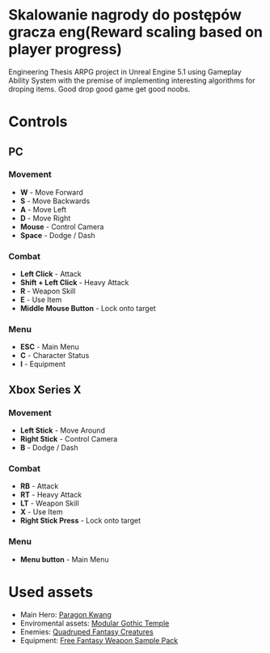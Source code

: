 # Skalowanie nagrody do postępów gracza eng(Reward scaling based on player progress)

Engineering Thesis ARPG project in Unreal Engine 5.1 using Gameplay Ability System with the premise of implementing interesting algorithms for droping items. Good drop good game get good noobs. 


# Controls 
## PC


### Movement
- **W** - Move Forward
- **S** - Move Backwards
- **A** - Move Left
- **D** - Move Right
- **Mouse** - Control Camera
- **Space** - Dodge / Dash

### Combat
- **Left Click** - Attack
- **Shift + Left Click** - Heavy Attack
- **R** - Weapon Skill
- **E** - Use Item
- **Middle Mouse Button** - Lock onto target

### Menu
- **ESC** - Main Menu
- **C** - Character Status
- **I** - Equipment


## Xbox Series X

### Movement
- **Left Stick** - Move Around
- **Right Stick** - Control Camera
- **B** - Dodge / Dash

### Combat
- **RB** - Attack
- **RT** - Heavy Attack
- **LT** - Weapon Skill
- **X** - Use Item
- **Right Stick Press** - Lock onto target

### Menu
- **Menu button** - Main Menu

# Used assets
- Main Hero: [Paragon Kwang](https://www.unrealengine.com/marketplace/en-US/product/paragon-kwang)
- Enviromental assets: [Modular Gothic Temple](https://www.unrealengine.com/marketplace/en-US/product/modular-gothic-temple-medieval-winter-snow)
- Enemies: [Quadruped Fantasy Creatures](https://www.unrealengine.com/marketplace/en-US/product/7f7775996f7442b187f6fa510ec9d289)
- Equipment: [Free Fantasy Weapon Sample Pack](https://www.unrealengine.com/marketplace/en-US/product/e4494c76c3b348aba7ef9b263a6dd496)
 
